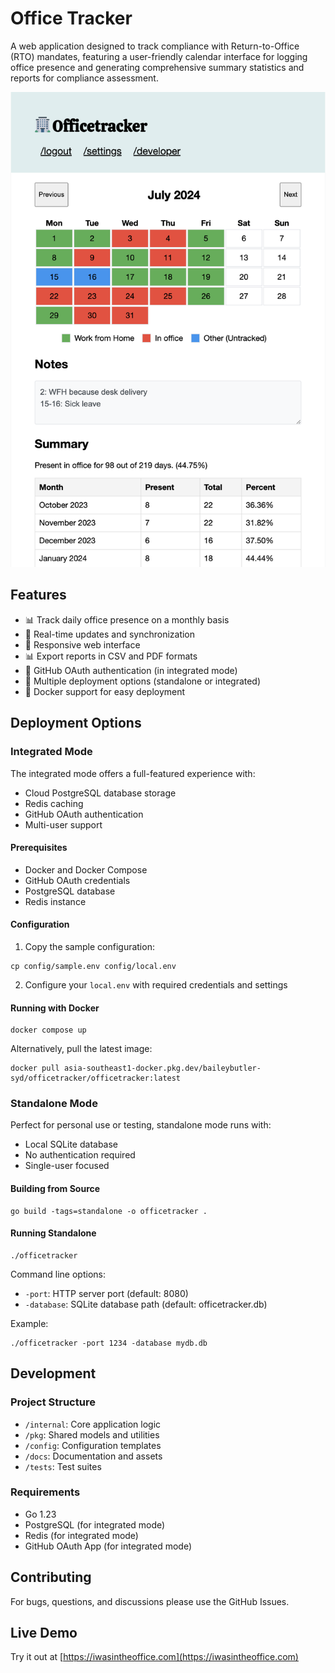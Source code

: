 # Office Tracker
A web application designed to track compliance with Return-to-Office (RTO) mandates, featuring a user-friendly calendar interface for logging office presence and generating comprehensive summary statistics and reports for compliance assessment.

![Screenshot of web app](docs/assets/screenshot-v1.png)

## Features

- 📊 Track daily office presence on a monthly basis
- 🔄 Real-time updates and synchronization
- 📱 Responsive web interface
- 📊 Export reports in CSV and PDF formats
- 🔐 GitHub OAuth authentication (in integrated mode)
- 🚀 Multiple deployment options (standalone or integrated)
- 🐳 Docker support for easy deployment

## Deployment Options

### Integrated Mode

The integrated mode offers a full-featured experience with:
- Cloud PostgreSQL database storage
- Redis caching
- GitHub OAuth authentication
- Multi-user support

#### Prerequisites
- Docker and Docker Compose
- GitHub OAuth credentials
- PostgreSQL database
- Redis instance

#### Configuration

1. Copy the sample configuration:
```shell
cp config/sample.env config/local.env
```

2. Configure your `local.env` with required credentials and settings

#### Running with Docker

```shell
docker compose up
```

Alternatively, pull the latest image:
```shell
docker pull asia-southeast1-docker.pkg.dev/baileybutler-syd/officetracker/officetracker:latest
```

### Standalone Mode

Perfect for personal use or testing, standalone mode runs with:
- Local SQLite database
- No authentication required
- Single-user focused

#### Building from Source

```shell
go build -tags=standalone -o officetracker .
```

#### Running Standalone

```shell
./officetracker
```

Command line options:
- `-port`: HTTP server port (default: 8080)
- `-database`: SQLite database path (default: officetracker.db)

Example:
```shell
./officetracker -port 1234 -database mydb.db
```

## Development

### Project Structure
- `/internal`: Core application logic
- `/pkg`: Shared models and utilities
- `/config`: Configuration templates
- `/docs`: Documentation and assets
- `/tests`: Test suites

### Requirements
- Go 1.23
- PostgreSQL (for integrated mode)
- Redis (for integrated mode)
- GitHub OAuth App (for integrated mode)

## Contributing

For bugs, questions, and discussions please use the GitHub Issues.

## Live Demo

Try it out at [https://iwasintheoffice.com](https://iwasintheoffice.com)
